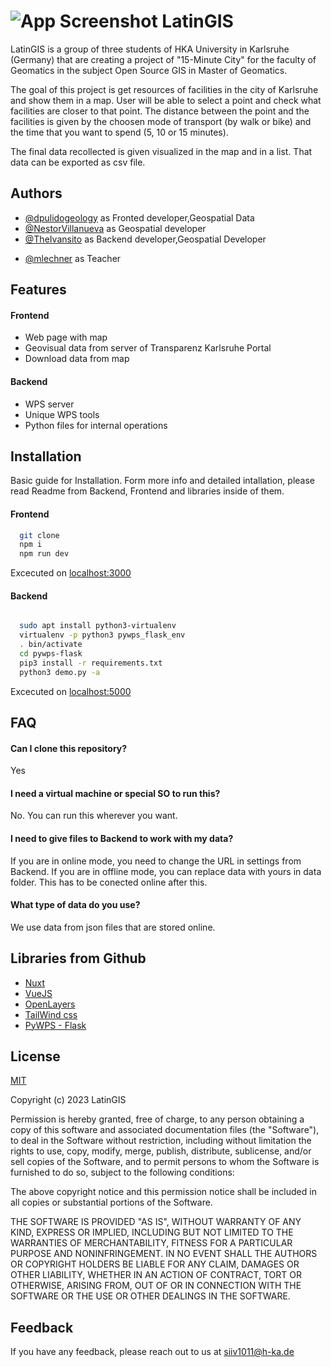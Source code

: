 
# ![App Screenshot](https://lh3.googleusercontent.com/drive-viewer/AEYmBYRWd3wgwQx6aUH5rhu3h70CAQneGC_X9JVhcU9z2eIrAXTQizTrAzTpayw1jDifkA6OpSF7JZso1Gqs4dqBT1ATVk-XJg=w150-h320) LatinGIS

LatinGIS is a group of three students of HKA University in Karlsruhe (Germany) that are creating a project of "15-Minute City" for the faculty of Geomatics in the subject Open Source GIS in Master of Geomatics.

The goal of this project is get resources of facilities in the city of Karlsruhe and show them in a map. User will be able to select a point and check what facilities are closer to that point. The distance between the point and the facilities is given by the choosen mode of transport (by walk or bike) and the time that you want to spend (5, 10 or 15 minutes).

The final data recollected is given visualized in the map and in a list. That data can be exported as csv file.
## Authors

- [@dpulidogeology](https://github.com/dpulidogeology)  as Fronted developer,Geospatial Data
- [@NestorVillanueva](https://github.com/NestorVillanueva) as Geospatial developer
- [@TheIvansito](https://github.com/TheIvansito) as Backend developer,Geospatial Developer
+ [@mlechner](https://github.com/mlechner) as Teacher


## Features

#### Frontend
+ Web page with map
+ Geovisual data from server of Transparenz Karlsruhe Portal
+ Download data from map
#### Backend
- WPS server
- Unique WPS tools
- Python files for internal operations


## Installation

Basic guide for Installation. Form more info and detailed intallation, please read Readme from Backend, Frontend and libraries inside of them.

#### Frontend
```bash
  git clone
  npm i
  npm run dev
```
Excecuted on [localhost:3000](localhost:3000)

#### Backend
```bash

  sudo apt install python3-virtualenv
  virtualenv -p python3 pywps_flask_env
  . bin/activate
  cd pywps-flask
  pip3 install -r requirements.txt
  python3 demo.py -a
```
Excecuted on [localhost:5000](localhost:5000)
## FAQ

#### Can I clone this repository?

Yes

#### I need a virtual machine or special SO to run this?

No. You can run this wherever you want.

#### I need to give files to Backend to work with my data?

If you are in online mode, you need to change the URL in settings from Backend.
If you are in offline mode, you can replace data with yours in data folder. This has to be conected online after this.

#### What type of data do you use?

We use data from json files that are stored online.



## Libraries from Github

 - [Nuxt](https://nuxt.com/)
 - [VueJS](https://vuejs.org/)
 - [OpenLayers](https://openlayers.org/)
 - [TailWind css](https://tailwindcss.com/)
 - [PyWPS - Flask](https://github.com/geopython/pywps-flask)


## License

[MIT](https://choosealicense.com/licenses/mit/)

Copyright (c) 2023 LatinGIS

Permission is hereby granted, free of charge, to any person obtaining a copy
of this software and associated documentation files (the "Software"), to deal
in the Software without restriction, including without limitation the rights
to use, copy, modify, merge, publish, distribute, sublicense, and/or sell
copies of the Software, and to permit persons to whom the Software is
furnished to do so, subject to the following conditions:

The above copyright notice and this permission notice shall be included in all
copies or substantial portions of the Software.

THE SOFTWARE IS PROVIDED "AS IS", WITHOUT WARRANTY OF ANY KIND, EXPRESS OR
IMPLIED, INCLUDING BUT NOT LIMITED TO THE WARRANTIES OF MERCHANTABILITY,
FITNESS FOR A PARTICULAR PURPOSE AND NONINFRINGEMENT. IN NO EVENT SHALL THE
AUTHORS OR COPYRIGHT HOLDERS BE LIABLE FOR ANY CLAIM, DAMAGES OR OTHER
LIABILITY, WHETHER IN AN ACTION OF CONTRACT, TORT OR OTHERWISE, ARISING FROM,
OUT OF OR IN CONNECTION WITH THE SOFTWARE OR THE USE OR OTHER DEALINGS IN THE
SOFTWARE.
## Feedback

If you have any feedback, please reach out to us at siiv1011@h-ka.de

